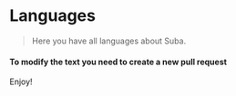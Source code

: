 # Languages

> Here you have all languages about Suba.

#### To modify the text you need to create a new pull request

Enjoy!
